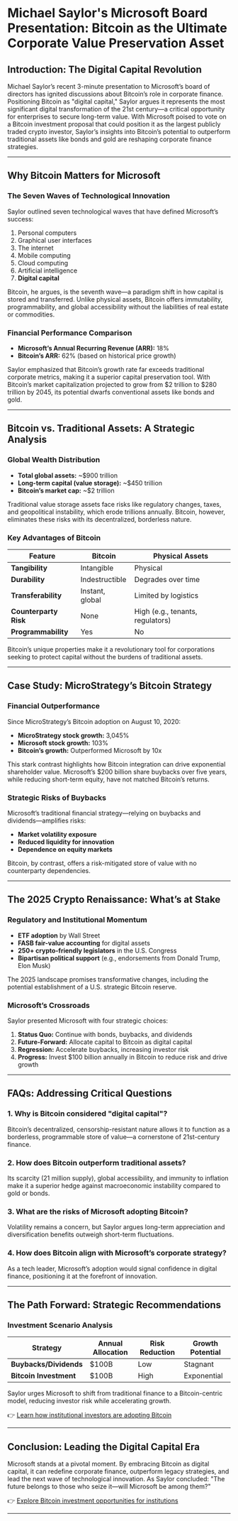 # Michael Saylor's Microsoft Board Presentation: Bitcoin as the Ultimate Corporate Value Preservation Asset  

## Introduction: The Digital Capital Revolution  

Michael Saylor’s recent 3-minute presentation to Microsoft’s board of directors has ignited discussions about Bitcoin’s role in corporate finance. Positioning Bitcoin as "digital capital," Saylor argues it represents the most significant digital transformation of the 21st century—a critical opportunity for enterprises to secure long-term value. With Microsoft poised to vote on a Bitcoin investment proposal that could position it as the largest publicly traded crypto investor, Saylor’s insights into Bitcoin’s potential to outperform traditional assets like bonds and gold are reshaping corporate finance strategies.  

---

## Why Bitcoin Matters for Microsoft  

### The Seven Waves of Technological Innovation  
Saylor outlined seven technological waves that have defined Microsoft’s success:  
1. Personal computers  
2. Graphical user interfaces  
3. The internet  
4. Mobile computing  
5. Cloud computing  
6. Artificial intelligence  
7. **Digital capital**  

Bitcoin, he argues, is the seventh wave—a paradigm shift in how capital is stored and transferred. Unlike physical assets, Bitcoin offers immutability, programmability, and global accessibility without the liabilities of real estate or commodities.  

### Financial Performance Comparison  
- **Microsoft’s Annual Recurring Revenue (ARR):** 18%  
- **Bitcoin’s ARR:** 62% (based on historical price growth)  

Saylor emphasized that Bitcoin’s growth rate far exceeds traditional corporate metrics, making it a superior capital preservation tool. With Bitcoin’s market capitalization projected to grow from $2 trillion to $280 trillion by 2045, its potential dwarfs conventional assets like bonds and gold.  

---

## Bitcoin vs. Traditional Assets: A Strategic Analysis  

### Global Wealth Distribution  
- **Total global assets:** ~$900 trillion  
- **Long-term capital (value storage):** ~$450 trillion  
- **Bitcoin’s market cap:** ~$2 trillion  

Traditional value storage assets face risks like regulatory changes, taxes, and geopolitical instability, which erode trillions annually. Bitcoin, however, eliminates these risks with its decentralized, borderless nature.  

### Key Advantages of Bitcoin  
| Feature                | Bitcoin                | Physical Assets         |  
|------------------------|------------------------|-------------------------|  
| **Tangibility**         | Intangible             | Physical                |  
| **Durability**          | Indestructible         | Degrades over time      |  
| **Transferability**     | Instant, global        | Limited by logistics    |  
| **Counterparty Risk**   | None                   | High (e.g., tenants, regulators) |  
| **Programmability**     | Yes                    | No                      |  

Bitcoin’s unique properties make it a revolutionary tool for corporations seeking to protect capital without the burdens of traditional assets.  

---

## Case Study: MicroStrategy’s Bitcoin Strategy  

### Financial Outperformance  
Since MicroStrategy’s Bitcoin adoption on August 10, 2020:  
- **MicroStrategy stock growth:** 3,045%  
- **Microsoft stock growth:** 103%  
- **Bitcoin’s growth:** Outperformed Microsoft by 10x  

This stark contrast highlights how Bitcoin integration can drive exponential shareholder value. Microsoft’s $200 billion share buybacks over five years, while reducing short-term equity, have not matched Bitcoin’s returns.  

### Strategic Risks of Buybacks  
Microsoft’s traditional financial strategy—relying on buybacks and dividends—amplifies risks:  
- **Market volatility exposure**  
- **Reduced liquidity for innovation**  
- **Dependence on equity markets**  

Bitcoin, by contrast, offers a risk-mitigated store of value with no counterparty dependencies.  

---

## The 2025 Crypto Renaissance: What’s at Stake  

### Regulatory and Institutional Momentum  
- **ETF adoption** by Wall Street  
- **FASB fair-value accounting** for digital assets  
- **250+ crypto-friendly legislators** in the U.S. Congress  
- **Bipartisan political support** (e.g., endorsements from Donald Trump, Elon Musk)  

The 2025 landscape promises transformative changes, including the potential establishment of a U.S. strategic Bitcoin reserve.  

### Microsoft’s Crossroads  
Saylor presented Microsoft with four strategic choices:  
1. **Status Quo:** Continue with bonds, buybacks, and dividends  
2. **Future-Forward:** Allocate capital to Bitcoin as digital capital  
3. **Regression:** Accelerate buybacks, increasing investor risk  
4. **Progress:** Invest $100 billion annually in Bitcoin to reduce risk and drive growth  

---

## FAQs: Addressing Critical Questions  

### 1. **Why is Bitcoin considered "digital capital"?**  
Bitcoin’s decentralized, censorship-resistant nature allows it to function as a borderless, programmable store of value—a cornerstone of 21st-century finance.  

### 2. **How does Bitcoin outperform traditional assets?**  
Its scarcity (21 million supply), global accessibility, and immunity to inflation make it a superior hedge against macroeconomic instability compared to gold or bonds.  

### 3. **What are the risks of Microsoft adopting Bitcoin?**  
Volatility remains a concern, but Saylor argues long-term appreciation and diversification benefits outweigh short-term fluctuations.  

### 4. **How does Bitcoin align with Microsoft’s corporate strategy?**  
As a tech leader, Microsoft’s adoption would signal confidence in digital finance, positioning it at the forefront of innovation.  

---

## The Path Forward: Strategic Recommendations  

### Investment Scenario Analysis  
| Strategy               | Annual Allocation | Risk Reduction | Growth Potential |  
|------------------------|-------------------|----------------|------------------|  
| **Buybacks/Dividends** | $100B             | Low            | Stagnant         |  
| **Bitcoin Investment** | $100B             | High           | Exponential      |  

Saylor urges Microsoft to shift from traditional finance to a Bitcoin-centric model, reducing investor risk while accelerating growth.  

👉 [Learn how institutional investors are adopting Bitcoin](https://bit.ly/okx-bonus)  

---

## Conclusion: Leading the Digital Capital Era  

Microsoft stands at a pivotal moment. By embracing Bitcoin as digital capital, it can redefine corporate finance, outperform legacy strategies, and lead the next wave of technological innovation. As Saylor concluded: "The future belongs to those who seize it—will Microsoft be among them?"  

👉 [Explore Bitcoin investment opportunities for institutions](https://bit.ly/okx-bonus)  

--- 
